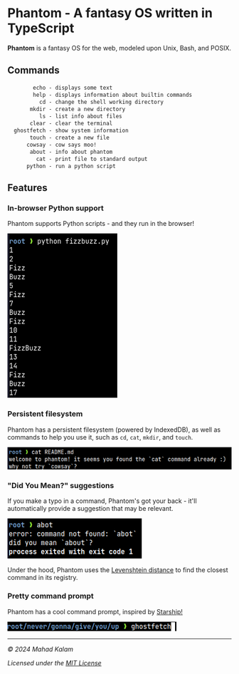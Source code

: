 # Phantom - A fantasy OS written in TypeScript

**Phantom** is a fantasy OS for the web, modeled upon Unix, Bash, and POSIX.

## Commands

```text
        echo - displays some text
        help - displays information about builtin commands
          cd - change the shell working directory
       mkdir - create a new directory
          ls - list info about files
       clear - clear the terminal
  ghostfetch - show system information
       touch - create a new file
      cowsay - cow says moo!
       about - info about phantom
         cat - print file to standard output
      python - run a python script
```

## Features

### In-browser Python support

Phantom supports Python scripts - and they run in the browser!

![output of `python fizzbuzz.png`](readme-images/fizzbuzz.png)

### Persistent filesystem

Phantom has a persistent filesystem (powered by IndexedDB), as well as commands to help you use it, such as `cd`, `cat`, `mkdir`, and `touch`.

![output of `cat README.md`](readme-images/cat.png)

### "Did You Mean?" suggestions

If you make a typo in a command, Phantom's got your back - it'll automatically provide a suggestion that may be relevant.

![did you mean "about"?](readme-images/dym.png)

Under the hood, Phantom uses the [Levenshtein distance](https://en.wikipedia.org/wiki/Levenshtein_distance) to find the closest command in its registry.

### Pretty command prompt

Phantom has a cool command prompt, inspired by [Starship!](https://starship.rs)

![command prompt](readme-images/prompt.png)

---

_© 2024 Mahad Kalam_

_Licensed under the [MIT License](LICENSE.md)_
